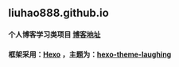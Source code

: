 ## liuhao888.github.io
#### 个人博客学习类项目 [博客地址](https://liuhao888.github.io/)

#### 框架采用：[Hexo](https://hexo.io/) ，主题为：[hexo-theme-laughing](https://github.com/BoizZ/hexo-theme-laughing)
